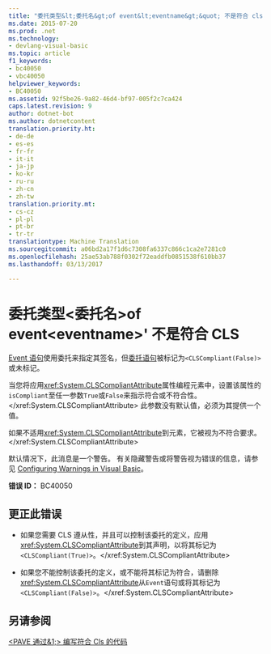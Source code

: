 ```yaml
---
title: "委托类型&lt;委托名&gt;of event&lt;eventname&gt;&quot; 不是符合 cls 的 |Microsoft 文档"
ms.date: 2015-07-20
ms.prod: .net
ms.technology:
- devlang-visual-basic
ms.topic: article
f1_keywords:
- bc40050
- vbc40050
helpviewer_keywords:
- BC40050
ms.assetid: 92f5be26-9a82-46d4-bf97-005f2c7ca424
caps.latest.revision: 9
author: dotnet-bot
ms.author: dotnetcontent
translation.priority.ht:
- de-de
- es-es
- fr-fr
- it-it
- ja-jp
- ko-kr
- ru-ru
- zh-cn
- zh-tw
translation.priority.mt:
- cs-cz
- pl-pl
- pt-br
- tr-tr
translationtype: Machine Translation
ms.sourcegitcommit: a06bd2a17f1d6c7308fa6337c866c1ca2e7281c0
ms.openlocfilehash: 25ae53ab788f0302f72eaddfb0851538f610bb37
ms.lasthandoff: 03/13/2017

---
```

# <a name="delegate-type-39ltdelegatenamegt39-of-event-39lteventnamegt39-is-not-cls-compliant"></a>委托类型&lt;委托名&gt;of event&lt;eventname&gt;' 不是符合 CLS
[Event 语句](../../visual-basic/language-reference/statements/event-statement.md)使用委托来指定其签名，但[委托语句](../../visual-basic/language-reference/statements/delegate-statement.md)被标记为`<CLSCompliant(False)>`或未标记。  
  
 当您将应用<xref:System.CLSCompliantAttribute>属性编程元素中，设置该属性的`isCompliant`至任一参数`True`或`False`来指示符合或不符合性。</xref:System.CLSCompliantAttribute> 此参数没有默认值，必须为其提供一个值。  
  
 如果不适用<xref:System.CLSCompliantAttribute>到元素，它被视为不符合要求。</xref:System.CLSCompliantAttribute>  
  
 默认情况下，此消息是一个警告。 有关隐藏警告或将警告视为错误的信息，请参见 [Configuring Warnings in Visual Basic](https://docs.microsoft.com/visualstudio/ide/configuring-warnings-in-visual-basic)。  
  
 **错误 ID：** BC40050  
  
## <a name="to-correct-this-error"></a>更正此错误  
  
-   如果您需要 CLS 遵从性，并且可以控制该委托的定义，应用<xref:System.CLSCompliantAttribute>到其声明，以将其标记为`<CLSCompliant(True)>`。</xref:System.CLSCompliantAttribute>  
  
-   如果您不能控制该委托的定义，或不能将其标记为符合，请删除<xref:System.CLSCompliantAttribute>从`Event`语句或将其标记为`<CLSCompliant(False)>`。</xref:System.CLSCompliantAttribute>  
  
## <a name="see-also"></a>另请参阅  
 [\<PAVE 通过&1;> 编写符合 Cls 的代码](http://msdn.microsoft.com/en-us/4c705105-69a2-4e5e-b24e-0633bc32c7f3)
